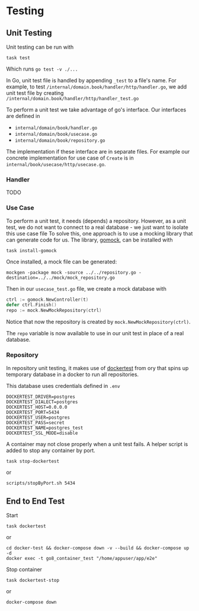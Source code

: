 # Testing

## Unit Testing

Unit testing can be run with

```text
task test
```

Which runs `go test -v ./...`

In Go, unit test file is handled by appending `_test` to a file's name. For example, to test `/internal/domain.book/handler/http/handler.go`, we add unit test file by creating `/internal/domain.book/handler/http/handler_test.go`

To perform a unit test  we take advantage of go's interface. Our interfaces are defined in 

* `internal/domain/book/handler.go`
* `internal/domain/book/usecase.go`
* `internal/domain/book/repository.go`

The implementation if these interface are in separate files. For example our concrete implementation for use case of `Create` is in `internal/book/usecase/http/usecase.go`. 

### Handler

TODO

### Use Case

To perform a unit test, it needs \(depends\) a repository. However, as a unit test, we do not want to connect to a real database - we just want to isolate this use case file To solve this, one approach is to use a mocking library that can generate code for us. The library, [gomock](https://github.com/golang/mock/gomock), can be installed with 

```text
task install-gomock
```

Once installed, a mock file can be generated:

```text
mockgen -package mock -source ../../repository.go -destination=../../mock/mock_repository.go
```

Then in our `usecase_test.go` file, we create a mock database with

```go
ctrl := gomock.NewController(t)
defer ctrl.Finish()
repo := mock.NewMockRepository(ctrl)
```

Notice that now the repository is created by `mock.NewMockRepository(ctrl)`.

The `repo` variable is now available to use in our unit test in place of a real database.

### Repository

In repository unit testing, it makes use of [dockertest](https://github.com/ory/dockertest) from ory that spins up temporary database in a docker to run all repositories.

This database uses credentials defined in `.env`

```text
DOCKERTEST_DRIVER=postgres
DOCKERTEST_DIALECT=postgres
DOCKERTEST_HOST=0.0.0.0
DOCKERTEST_PORT=5434
DOCKERTEST_USER=postgres
DOCKERTEST_PASS=secret
DOCKERTEST_NAME=postgres_test
DOCKERTEST_SSL_MODE=disable
```

A container may not close properly when a unit test fails. A helper script is added to stop any container by port.

```text
task stop-dockertest
```

or

```text
scripts/stopByPort.sh 5434
```

## End to End Test

Start

```text
task dockertest
```

or

```text
cd docker-test && docker-compose down -v --build && docker-compose up -d
docker exec -t go8_container_test "/home/appuser/app/e2e"
```

Stop container

```text
task dockertest-stop
```

or

```text
docker-compose down
```

